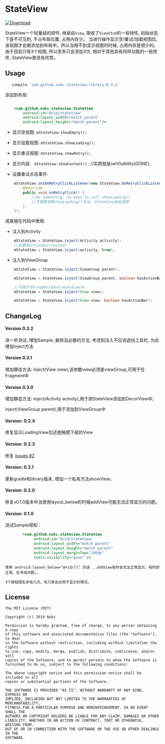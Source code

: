 # StateView

[ ![Download](https://api.bintray.com/packages/nukc/maven/StateView/images/download.svg) ](https://bintray.com/nukc/maven/StateView/_latestVersion)

StateView一个轻量级的控件, 继承自`View`, 吸收了`ViewStub`的一些特性, 初始状态下是不可见的, 不占布局位置, 占用内存少。
当进行操作显示空/重试/加载视图后, 该视图才会被添加到布局中。所以当用不到显示视图的时候, 占用内存是很少的。
由于目前只有3个视图, 所以至多只会添加3次, 相对于其他具有同样功能的一些控件, StateView更具有优势。


## Usage

```groovy
   compile 'com.github.nukc.stateview:library:0.3.2'
```

添加到布局:

```xml

    <com.github.nukc.stateview.StateView
        android:id="@+id/stateView"
        android:layout_width="match_parent"
        android:layout_height="match_parent"/>

```

- 显示空视图: ```mStateView.showEmpty();```
- 显示加载视图: ```mStateView.showLoading();```
- 显示重试视图: ```mStateView.showRetry();```
- 显示内容: ``` mStateView.showContent();```  //实质就是setVisibility(GONE);

- 设置重试点击事件:

```java
    mStateView.setOnRetryClickListener(new StateView.OnRetryClickListener() {
        @Override
        public void onRetryClick() {
            //do something, no need to call showLoading()
            //不需要调用showLoading()方法, StateView自会调用
        }
    });
```

或直接在代码中使用:

- 注入到Activity
```java
    mStateView = StateView.inject(Activity activity);
    //如果有actionbar/toolbar
    mStateView = StateView.inject(activity, true);
```

- 注入到ViewGroup
```java
    mStateView = StateView.inject(ViewGroup parent);

    mStateView = StateView.inject(ViewGroup parent, boolean hasActionBar);
```

```java
    //可用于在Fragment的onCreateView中
    mStateView = StateView.inject(View view);

    mStateView = StateView.inject(View view, boolean hasActionBar);
```

## ChangeLog

#### Version 0.3.2
进一步测试, 增加Sample;
删除没必要的方法, 考虑到注入不应该遮挡工具栏, 为此增加inject方法

#### Version 0.3.1
增加静态方法:
inject(View view),该参数view必须是viewGroup,可用于在Fragment中

#### Version 0.3.0
增加静态方法:
inject(Activity activity),用于把StateView添加到DecorView中;

inject(ViewGroup parent),用于添加到ViewGroup中

#### Version: 0.2.4
修复显示LoadingView后还能触摸下层的View

#### Version: 0.2.3
修复 [issues #2](https://github.com/nukc/StateView/issues/2)

#### Version: 0.2.1
更新gradle和library版本, 增加一个私有方法showView。

#### Version: 0.2.0
修复v0.1.0版本中当使用layout_below的时候addView可能无法正常显示的问题。

#### Version: 0.1.0
测试Sample得知：
```xml
        <com.github.nukc.stateview.StateView
             android:id="@+id/stateView"
             android:layout_width="match_parent"
             android:layout_height="match_parent"
             android:layout_marginTop="100dp"
             tools:visibility="gone" />
```
    使用 android:layout_below="@+id/ll" 的话 , addView有时会无法正常显示，有时却正常。在寻找问题。。

    3个按钮错乱多按几次，有几率会出现不显示的情况。



## License

    The MIT License (MIT)

    Copyright (c) 2016 Nukc

    Permission is hereby granted, free of charge, to any person obtaining a copy
    of this software and associated documentation files (the "Software"), to deal
    in the Software without restriction, including without limitation the rights
    to use, copy, modify, merge, publish, distribute, sublicense, and/or sell
    copies of the Software, and to permit persons to whom the Software is
    furnished to do so, subject to the following conditions:

    The above copyright notice and this permission notice shall be included in all
    copies or substantial portions of the Software.

    THE SOFTWARE IS PROVIDED "AS IS", WITHOUT WARRANTY OF ANY KIND, EXPRESS OR
    IMPLIED, INCLUDING BUT NOT LIMITED TO THE WARRANTIES OF MERCHANTABILITY,
    FITNESS FOR A PARTICULAR PURPOSE AND NONINFRINGEMENT. IN NO EVENT SHALL THE
    AUTHORS OR COPYRIGHT HOLDERS BE LIABLE FOR ANY CLAIM, DAMAGES OR OTHER
    LIABILITY, WHETHER IN AN ACTION OF CONTRACT, TORT OR OTHERWISE, ARISING FROM,
    OUT OF OR IN CONNECTION WITH THE SOFTWARE OR THE USE OR OTHER DEALINGS IN THE
    SOFTWARE.